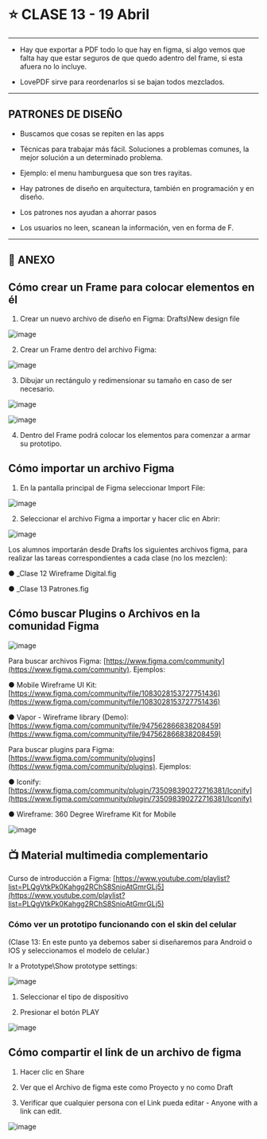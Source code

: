 # :star: CLASE 13 - 19 Abril

---

- Hay que exportar a PDF todo lo que hay en figma, si algo vemos que falta hay que estar seguros de que quedo adentro del frame, si esta afuera no lo incluye.

- LovePDF sirve para reordenarlos si se bajan todos mezclados.
 
---

## PATRONES DE DISEÑO

- Buscamos que cosas se repiten en las apps

- Técnicas para trabajar más fácil. Soluciones a problemas comunes, la mejor solución a un determinado problema.

- Ejemplo: el menu hamburguesa que son tres rayitas.

- Hay patrones de diseño en arquitectura, también en programación y en diseño.

- Los patrones nos ayudan a ahorrar pasos

- Los usuarios no leen, scanean la información, ven en forma de F.

---

## :book: ANEXO

## Cómo crear un Frame para colocar elementos en él

1. Crear un nuevo archivo de diseño en Figma: Drafts\New design file

![image](https://user-images.githubusercontent.com/72580574/235258244-33573818-09df-476e-858b-86046f5cb8e9.png)


2. Crear un Frame dentro del archivo Figma:

![image](https://user-images.githubusercontent.com/72580574/235258281-f3ca6f97-0908-4018-9b49-bc136c4df1c3.png)


3. Dibujar un rectángulo y redimensionar su tamaño en caso de ser necesario.

![image](https://user-images.githubusercontent.com/72580574/235258328-449a7cfb-4da5-4254-bede-6b2c37ae52ea.png)

![image](https://user-images.githubusercontent.com/72580574/235258367-6e935774-b923-4fa7-b9bf-b1a315933417.png)


4. Dentro del Frame podrá colocar los elementos para comenzar a armar su
prototipo.

## Cómo importar un archivo Figma

1. En la pantalla principal de Figma seleccionar Import File:

![image](https://user-images.githubusercontent.com/72580574/235258445-c60a1dd1-bc5c-4952-949d-98062e942572.png)


2. Seleccionar el archivo Figma a importar y hacer clic en Abrir:

![image](https://user-images.githubusercontent.com/72580574/235258480-e23e9ed7-435c-466f-9207-b1faecded147.png)


Los alumnos importarán desde Drafts los siguientes archivos figma, para
realizar las tareas correspondientes a cada clase (no los mezclen):

● _Clase 12 Wireframe Digital.fig

● _Clase 13 Patrones.fig

## Cómo buscar Plugins o Archivos en la comunidad Figma

![image](https://user-images.githubusercontent.com/72580574/235258564-7f8c514c-899f-4a79-92e2-af0f6112db4f.png)


Para buscar archivos Figma: [https://www.figma.com/community](https://www.figma.com/community). Ejemplos:

● Mobile Wireframe UI Kit: [https://www.figma.com/community/file/1083028153727751436](https://www.figma.com/community/file/1083028153727751436)

● Vapor - Wireframe library (Demo): [https://www.figma.com/community/file/947562866838208459](https://www.figma.com/community/file/947562866838208459)

Para buscar plugins para Figma: [https://www.figma.com/community/plugins](https://www.figma.com/community/plugins). Ejemplos:

● Iconify: [https://www.figma.com/community/plugin/735098390272716381/Iconify](https://www.figma.com/community/plugin/735098390272716381/Iconify)

● Wireframe: 360 Degree Wireframe Kit for Mobile

![image](https://user-images.githubusercontent.com/72580574/235258822-00f3236e-6e0b-4993-9c68-d716ca89b579.png)


 ## :tv: Material multimedia complementario
 
Curso de introducción a Figma: [https://www.youtube.com/playlist?list=PLQgVtkPk0Kahgg2RChS8SnioAtGmrGLj5](https://www.youtube.com/playlist?list=PLQgVtkPk0Kahgg2RChS8SnioAtGmrGLj5)

### Cómo ver un prototipo funcionando con el skin del celular

(Clase 13: En este punto ya debemos saber si diseñaremos para Android o IOS y seleccionamos el
modelo de celular.)

Ir a Prototype\Show prototype settings:

![image](https://user-images.githubusercontent.com/72580574/235258924-1462617b-4583-4310-8e38-796184158158.png)


1. Seleccionar el tipo de dispositivo

2. Presionar el botón PLAY

![image](https://user-images.githubusercontent.com/72580574/235258993-b6f226c7-83fb-45f9-ac95-82c0bcb9b361.png)

## Cómo compartir el link de un archivo de figma

1. Hacer clic en Share

2. Ver que el Archivo de figma este como Proyecto y no como Draft

3. Verificar que cualquier persona con el Link pueda editar - Anyone with a link can edit.

![image](https://user-images.githubusercontent.com/72580574/235259099-5cb1e6d4-12ef-48ef-b021-81777f0251f7.png)
